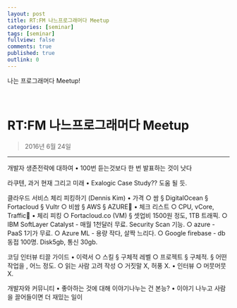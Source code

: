 ```yaml
---
layout: post
title: RT:FM 나느프로그래머다 Meetup
categories: [seminar]
tags: [seminar]
fullview: false
comments: true
published: true
outlink: 0
---
```

나는 프로그래머다 Meetup!  
  
  

<br />
  
# **RT:FM 나느프로그래머다 Meetup**
>2016년 6월 24일

***

개발자 생존전략에 대하여
	• 100번 듣는것보다 한 번 발표하는 것이 낫다
	

라쿠텐, 과거 현재 그리고 미래
	• Exalogic Case Study?? 도움 될 듯.


클라우드 서비스 체리 피킹하기 (Dennis Kim)
	• 가격
		○ 쌈
			§ DigitalOcean
			§ Fortacloud
			§ Vultr
		○ 비쌈
			§ AWS
			§ AZURE
	• 체크 리스트
		○ CPU,  vCore, Traffic
	• 체리 피킹
		○ Fortacloud.co (VM)
			§ 셋업비 1500원 정도, 1TB 트래픽.
		○ IBM SoftLayer Catalyst - 매월 1천달러 무료. Security Scan 기능.
		○ azure - PaaS 1기가 무료.
		○ Azure ML - 용량 작다, 살짝 느리다.
		○ Google firebase - db동접 100명. Disk5gb, 통신 30gb.
	

코딩 인터뷰 티끌 가이드
	• 이력서
		○ 스킬
			§ 구체적 레벨
		○ 프로젝트
			§ 구체적.
			§ 어떤 작업을 , 어느 정도.
		○ 읽는 사람 고려 작성
		○ 거짓말 X, 허풍 X.
	• 인터뷰
		○ 머뭇머뭇 X.


개발자와 커뮤니티
	• 좋아하는 것에 대해 이야기나누는 건 본능?
	• 이야기 나누고 사람을 끌어들이면 더 재밌는 일이
